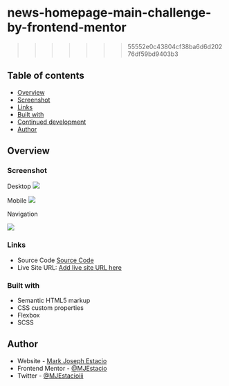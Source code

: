 
# news-homepage-main-challenge-by-frontend-mentor

>>>>>>> 55552e0c43804cf38ba6d6d20276df59bd9403b3
## Table of contents

- [Overview](#overview)
- [Screenshot](#screenshot)
- [Links](#links)
- [Built with](#built-with)
- [Continued development](#continued-development)
- [Author](#author)

## Overview

### Screenshot

Desktop
![](./assets/images/news-main-frontendmentor-desktop.jpg)

Mobile
![](./assets/images/news-main-frontendmentor-mobile.png)

Navigation

![](./assets/images/news-main-frontendmentor-navmenu.jpg)

### Links

- Source Code [Source Code](https://github.com/MJEstacio/news-homepage-main-challenge-by-frontend-mentor/tree/master)
- Live Site URL: [Add live site URL here](https://friendly-sfogliatella-ab16de.netlify.app/)

### Built with

- Semantic HTML5 markup
- CSS custom properties
- Flexbox
- SCSS

## Author

- Website - [Mark Joseph Estacio](https://mjestacio.github.io/MJEWebsite/)
- Frontend Mentor - [@MJEstacio](https://www.frontendmentor.io/profile/MJEstacio)
- Twitter - [@MJEstacioiii](https://twitter.com/MJEstacioiii)


